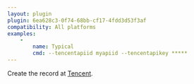 ```yaml
---
layout: plugin
plugin: 6ea628c3-0f74-68bb-cf17-4fdd3d53f3af
compatibility: All platforms
examples:
    -
        name: Typical
        cmd: ‑‑tencentapiid myapiid ‑‑tencentapikey *****
---
```

Create the record at [Tencent](https://www.tencent.com/).
